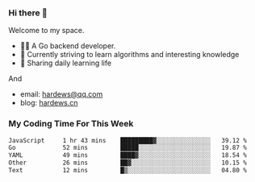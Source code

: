### Hi there 👋
Welcome to my space.

- 👨‍🦲 A Go backend developer. 
- 📕 Currently striving to learn algorithms and interesting knowledge
- 💪 Sharing daily learning life

And
- email: hardews@qq.com
- blog: [hardews.cn](hardews.cn)

### My Coding Time For This Week
<!--START_SECTION:waka-->

```txt
JavaScript     1 hr 43 mins    █████████▓░░░░░░░░░░░░░░░   39.12 %
Go             52 mins         █████░░░░░░░░░░░░░░░░░░░░   19.87 %
YAML           49 mins         ████▓░░░░░░░░░░░░░░░░░░░░   18.54 %
Other          26 mins         ██▓░░░░░░░░░░░░░░░░░░░░░░   10.15 %
Text           12 mins         █▒░░░░░░░░░░░░░░░░░░░░░░░   04.80 %
```

<!--END_SECTION:waka-->

<!--
**Hardews/Hardews** is a ✨ _special_ ✨ repository because its `README.md` (this file) appears on your GitHub profile.

Here are some ideas to get you started:

- 🔭 I’m currently working on ...
- 🌱 I’m currently learning ...
- 👯 I’m looking to collaborate on ...
- 🤔 I’m looking for help with ...
- 💬 Ask me about ...
- 📫 How to reach me: ...
- 😄 Pronouns: ...
- ⚡ Fun fact: ...
-->
